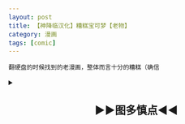 ```yaml
---
layout: post
title: 【神降临汉化】糟糕宝可梦【老物】
category: 漫画
tags: [comic]
---
```

```
翻硬盘的时候找到的老漫画，整体而言十分的糟糕（确信
```



<details>
  <summary><div class="text" style=" text-align:center;"><h1 style="font-size:150%">▶▶图多慎点◀◀</h1></div></summary>

  
<img src="https://raw.githubusercontent.com/Atelier-Icelf/ImageDept/master/Anime/pokemon/001.png"  alt="pm" />
<img src="https://raw.githubusercontent.com/Atelier-Icelf/ImageDept/master/Anime/pokemon/002.png"  alt="pm" />
<img src="https://raw.githubusercontent.com/Atelier-Icelf/ImageDept/master/Anime/pokemon/003.png"  alt="pm" />
<img src="https://raw.githubusercontent.com/Atelier-Icelf/ImageDept/master/Anime/pokemon/004.png"  alt="pm" />
<img src="https://raw.githubusercontent.com/Atelier-Icelf/ImageDept/master/Anime/pokemon/005.png"  alt="pm" />
<img src="https://raw.githubusercontent.com/Atelier-Icelf/ImageDept/master/Anime/pokemon/006.png"  alt="pm" />
<img src="https://raw.githubusercontent.com/Atelier-Icelf/ImageDept/master/Anime/pokemon/007.png"  alt="pm" />
<img src="https://raw.githubusercontent.com/Atelier-Icelf/ImageDept/master/Anime/pokemon/008.png"  alt="pm" />
<img src="https://raw.githubusercontent.com/Atelier-Icelf/ImageDept/master/Anime/pokemon/009.png"  alt="pm" />
<img src="https://raw.githubusercontent.com/Atelier-Icelf/ImageDept/master/Anime/pokemon/010.png"  alt="pm" />
<img src="https://raw.githubusercontent.com/Atelier-Icelf/ImageDept/master/Anime/pokemon/011.png"  alt="pm" />
<img src="https://raw.githubusercontent.com/Atelier-Icelf/ImageDept/master/Anime/pokemon/012.png"  alt="pm" />
<img src="https://raw.githubusercontent.com/Atelier-Icelf/ImageDept/master/Anime/pokemon/013.png"  alt="pm" />
<img src="https://raw.githubusercontent.com/Atelier-Icelf/ImageDept/master/Anime/pokemon/014.png"  alt="pm" />
<img src="https://raw.githubusercontent.com/Atelier-Icelf/ImageDept/master/Anime/pokemon/015.png"  alt="pm" />
<img src="https://raw.githubusercontent.com/Atelier-Icelf/ImageDept/master/Anime/pokemon/016.png"  alt="pm" />
<img src="https://raw.githubusercontent.com/Atelier-Icelf/ImageDept/master/Anime/pokemon/017.png"  alt="pm" />
<img src="https://raw.githubusercontent.com/Atelier-Icelf/ImageDept/master/Anime/pokemon/018.png"  alt="pm" />
<img src="https://raw.githubusercontent.com/Atelier-Icelf/ImageDept/master/Anime/pokemon/019.png"  alt="pm" />
<img src="https://raw.githubusercontent.com/Atelier-Icelf/ImageDept/master/Anime/pokemon/020.png"  alt="pm" />
<img src="https://raw.githubusercontent.com/Atelier-Icelf/ImageDept/master/Anime/pokemon/021.png"  alt="pm" />
<img src="https://raw.githubusercontent.com/Atelier-Icelf/ImageDept/master/Anime/pokemon/022.png"  alt="pm" />
<img src="https://raw.githubusercontent.com/Atelier-Icelf/ImageDept/master/Anime/pokemon/023.png"  alt="pm" />
<img src="https://raw.githubusercontent.com/Atelier-Icelf/ImageDept/master/Anime/pokemon/024.png"  alt="pm" />
<img src="https://raw.githubusercontent.com/Atelier-Icelf/ImageDept/master/Anime/pokemon/025.png"  alt="pm" />
<img src="https://raw.githubusercontent.com/Atelier-Icelf/ImageDept/master/Anime/pokemon/026.png"  alt="pm" />
<img src="https://raw.githubusercontent.com/Atelier-Icelf/ImageDept/master/Anime/pokemon/027.png"  alt="pm" />
<img src="https://raw.githubusercontent.com/Atelier-Icelf/ImageDept/master/Anime/pokemon/028.png"  alt="pm" />
<img src="https://raw.githubusercontent.com/Atelier-Icelf/ImageDept/master/Anime/pokemon/029.png"  alt="pm" />
<img src="https://raw.githubusercontent.com/Atelier-Icelf/ImageDept/master/Anime/pokemon/030.png"  alt="pm" />
<img src="https://raw.githubusercontent.com/Atelier-Icelf/ImageDept/master/Anime/pokemon/031.png"  alt="pm" />
<img src="https://raw.githubusercontent.com/Atelier-Icelf/ImageDept/master/Anime/pokemon/032.png"  alt="pm" />
<img src="https://raw.githubusercontent.com/Atelier-Icelf/ImageDept/master/Anime/pokemon/033.png"  alt="pm" />
<img src="https://raw.githubusercontent.com/Atelier-Icelf/ImageDept/master/Anime/pokemon/034.png"  alt="pm" />
<img src="https://raw.githubusercontent.com/Atelier-Icelf/ImageDept/master/Anime/pokemon/035.png"  alt="pm" />
<img src="https://raw.githubusercontent.com/Atelier-Icelf/ImageDept/master/Anime/pokemon/036.png"  alt="pm" />
<img src="https://raw.githubusercontent.com/Atelier-Icelf/ImageDept/master/Anime/pokemon/037.png"  alt="pm" />
<img src="https://raw.githubusercontent.com/Atelier-Icelf/ImageDept/master/Anime/pokemon/038.png"  alt="pm" />
<img src="https://raw.githubusercontent.com/Atelier-Icelf/ImageDept/master/Anime/pokemon/039.png"  alt="pm" />
<img src="https://raw.githubusercontent.com/Atelier-Icelf/ImageDept/master/Anime/pokemon/040.png"  alt="pm" />
<img src="https://raw.githubusercontent.com/Atelier-Icelf/ImageDept/master/Anime/pokemon/041.png"  alt="pm" />
<img src="https://raw.githubusercontent.com/Atelier-Icelf/ImageDept/master/Anime/pokemon/042.png"  alt="pm" />
<img src="https://raw.githubusercontent.com/Atelier-Icelf/ImageDept/master/Anime/pokemon/043.png"  alt="pm" />
<img src="https://raw.githubusercontent.com/Atelier-Icelf/ImageDept/master/Anime/pokemon/044.png"  alt="pm" />
<img src="https://raw.githubusercontent.com/Atelier-Icelf/ImageDept/master/Anime/pokemon/045.png"  alt="pm" />
<img src="https://raw.githubusercontent.com/Atelier-Icelf/ImageDept/master/Anime/pokemon/046.png"  alt="pm" />
<img src="https://raw.githubusercontent.com/Atelier-Icelf/ImageDept/master/Anime/pokemon/047.png"  alt="pm" />
<img src="https://raw.githubusercontent.com/Atelier-Icelf/ImageDept/master/Anime/pokemon/048.png"  alt="pm" />
<img src="https://raw.githubusercontent.com/Atelier-Icelf/ImageDept/master/Anime/pokemon/049.png"  alt="pm" />
<img src="https://raw.githubusercontent.com/Atelier-Icelf/ImageDept/master/Anime/pokemon/050.png"  alt="pm" />
<img src="https://raw.githubusercontent.com/Atelier-Icelf/ImageDept/master/Anime/pokemon/051.png"  alt="pm" />
<img src="https://raw.githubusercontent.com/Atelier-Icelf/ImageDept/master/Anime/pokemon/052.png"  alt="pm" />
<img src="https://raw.githubusercontent.com/Atelier-Icelf/ImageDept/master/Anime/pokemon/053.png"  alt="pm" />
<img src="https://raw.githubusercontent.com/Atelier-Icelf/ImageDept/master/Anime/pokemon/054.png"  alt="pm" />
<img src="https://raw.githubusercontent.com/Atelier-Icelf/ImageDept/master/Anime/pokemon/055.png"  alt="pm" />
<img src="https://raw.githubusercontent.com/Atelier-Icelf/ImageDept/master/Anime/pokemon/056.png"  alt="pm" />
<img src="https://raw.githubusercontent.com/Atelier-Icelf/ImageDept/master/Anime/pokemon/057.png"  alt="pm" />
<img src="https://raw.githubusercontent.com/Atelier-Icelf/ImageDept/master/Anime/pokemon/058.png"  alt="pm" />
<img src="https://raw.githubusercontent.com/Atelier-Icelf/ImageDept/master/Anime/pokemon/059.png"  alt="pm" />
<img src="https://raw.githubusercontent.com/Atelier-Icelf/ImageDept/master/Anime/pokemon/060.png"  alt="pm" />
<img src="https://raw.githubusercontent.com/Atelier-Icelf/ImageDept/master/Anime/pokemon/061.png"  alt="pm" />
<img src="https://raw.githubusercontent.com/Atelier-Icelf/ImageDept/master/Anime/pokemon/062.png"  alt="pm" />
<img src="https://raw.githubusercontent.com/Atelier-Icelf/ImageDept/master/Anime/pokemon/063.png"  alt="pm" />
<img src="https://raw.githubusercontent.com/Atelier-Icelf/ImageDept/master/Anime/pokemon/064.png"  alt="pm" />
<img src="https://raw.githubusercontent.com/Atelier-Icelf/ImageDept/master/Anime/pokemon/065.png"  alt="pm" />
<img src="https://raw.githubusercontent.com/Atelier-Icelf/ImageDept/master/Anime/pokemon/066.png"  alt="pm" />
<img src="https://raw.githubusercontent.com/Atelier-Icelf/ImageDept/master/Anime/pokemon/067.png"  alt="pm" />
<img src="https://raw.githubusercontent.com/Atelier-Icelf/ImageDept/master/Anime/pokemon/068.png"  alt="pm" />
<img src="https://raw.githubusercontent.com/Atelier-Icelf/ImageDept/master/Anime/pokemon/069.png"  alt="pm" />
<img src="https://raw.githubusercontent.com/Atelier-Icelf/ImageDept/master/Anime/pokemon/070.png"  alt="pm" />
<img src="https://raw.githubusercontent.com/Atelier-Icelf/ImageDept/master/Anime/pokemon/071.png"  alt="pm" />
<img src="https://raw.githubusercontent.com/Atelier-Icelf/ImageDept/master/Anime/pokemon/072.png"  alt="pm" />
<img src="https://raw.githubusercontent.com/Atelier-Icelf/ImageDept/master/Anime/pokemon/073.png"  alt="pm" />
<img src="https://raw.githubusercontent.com/Atelier-Icelf/ImageDept/master/Anime/pokemon/074.png"  alt="pm" />
<img src="https://raw.githubusercontent.com/Atelier-Icelf/ImageDept/master/Anime/pokemon/075.png"  alt="pm" />
<img src="https://raw.githubusercontent.com/Atelier-Icelf/ImageDept/master/Anime/pokemon/076.png"  alt="pm" />
<img src="https://raw.githubusercontent.com/Atelier-Icelf/ImageDept/master/Anime/pokemon/077.png"  alt="pm" />
<img src="https://raw.githubusercontent.com/Atelier-Icelf/ImageDept/master/Anime/pokemon/078.png"  alt="pm" />
<img src="https://raw.githubusercontent.com/Atelier-Icelf/ImageDept/master/Anime/pokemon/079.png"  alt="pm" />
<img src="https://raw.githubusercontent.com/Atelier-Icelf/ImageDept/master/Anime/pokemon/080.png"  alt="pm" />
<img src="https://raw.githubusercontent.com/Atelier-Icelf/ImageDept/master/Anime/pokemon/081.png"  alt="pm" />
<img src="https://raw.githubusercontent.com/Atelier-Icelf/ImageDept/master/Anime/pokemon/082.png"  alt="pm" />
<img src="https://raw.githubusercontent.com/Atelier-Icelf/ImageDept/master/Anime/pokemon/083.png"  alt="pm" />
<img src="https://raw.githubusercontent.com/Atelier-Icelf/ImageDept/master/Anime/pokemon/084.png"  alt="pm" />
<img src="https://raw.githubusercontent.com/Atelier-Icelf/ImageDept/master/Anime/pokemon/085.png"  alt="pm" />
<img src="https://raw.githubusercontent.com/Atelier-Icelf/ImageDept/master/Anime/pokemon/086.png"  alt="pm" />
<img src="https://raw.githubusercontent.com/Atelier-Icelf/ImageDept/master/Anime/pokemon/087.png"  alt="pm" />
<img src="https://raw.githubusercontent.com/Atelier-Icelf/ImageDept/master/Anime/pokemon/088.png"  alt="pm" />
<img src="https://raw.githubusercontent.com/Atelier-Icelf/ImageDept/master/Anime/pokemon/089.png"  alt="pm" />
<img src="https://raw.githubusercontent.com/Atelier-Icelf/ImageDept/master/Anime/pokemon/090.png"  alt="pm" />
<img src="https://raw.githubusercontent.com/Atelier-Icelf/ImageDept/master/Anime/pokemon/091.png"  alt="pm" />
<img src="https://raw.githubusercontent.com/Atelier-Icelf/ImageDept/master/Anime/pokemon/092.png"  alt="pm" />
<img src="https://raw.githubusercontent.com/Atelier-Icelf/ImageDept/master/Anime/pokemon/093.png"  alt="pm" />
<img src="https://raw.githubusercontent.com/Atelier-Icelf/ImageDept/master/Anime/pokemon/094.png"  alt="pm" />
<img src="https://raw.githubusercontent.com/Atelier-Icelf/ImageDept/master/Anime/pokemon/095.png"  alt="pm" />
<img src="https://raw.githubusercontent.com/Atelier-Icelf/ImageDept/master/Anime/pokemon/096.png"  alt="pm" />
<img src="https://raw.githubusercontent.com/Atelier-Icelf/ImageDept/master/Anime/pokemon/097.png"  alt="pm" />
<img src="https://raw.githubusercontent.com/Atelier-Icelf/ImageDept/master/Anime/pokemon/098.png"  alt="pm" />
<img src="https://raw.githubusercontent.com/Atelier-Icelf/ImageDept/master/Anime/pokemon/099.png"  alt="pm" />
<img src="https://raw.githubusercontent.com/Atelier-Icelf/ImageDept/master/Anime/pokemon/100.png"  alt="pm" />
<img src="https://raw.githubusercontent.com/Atelier-Icelf/ImageDept/master/Anime/pokemon/101.png"  alt="pm" />
<img src="https://raw.githubusercontent.com/Atelier-Icelf/ImageDept/master/Anime/pokemon/102.png"  alt="pm" />
<img src="https://raw.githubusercontent.com/Atelier-Icelf/ImageDept/master/Anime/pokemon/103.png"  alt="pm" />
<img src="https://raw.githubusercontent.com/Atelier-Icelf/ImageDept/master/Anime/pokemon/104.png"  alt="pm" />
<img src="https://raw.githubusercontent.com/Atelier-Icelf/ImageDept/master/Anime/pokemon/105.png"  alt="pm" />
<img src="https://raw.githubusercontent.com/Atelier-Icelf/ImageDept/master/Anime/pokemon/106.png"  alt="pm" />
<img src="https://raw.githubusercontent.com/Atelier-Icelf/ImageDept/master/Anime/pokemon/107.png"  alt="pm" />
<img src="https://raw.githubusercontent.com/Atelier-Icelf/ImageDept/master/Anime/pokemon/108.png"  alt="pm" />
<img src="https://raw.githubusercontent.com/Atelier-Icelf/ImageDept/master/Anime/pokemon/109.png"  alt="pm" />
<img src="https://raw.githubusercontent.com/Atelier-Icelf/ImageDept/master/Anime/pokemon/110.png"  alt="pm" />
<img src="https://raw.githubusercontent.com/Atelier-Icelf/ImageDept/master/Anime/pokemon/111.png"  alt="pm" />
<img src="https://raw.githubusercontent.com/Atelier-Icelf/ImageDept/master/Anime/pokemon/112.png"  alt="pm" />
<img src="https://raw.githubusercontent.com/Atelier-Icelf/ImageDept/master/Anime/pokemon/113.png"  alt="pm" />
<img src="https://raw.githubusercontent.com/Atelier-Icelf/ImageDept/master/Anime/pokemon/114.png"  alt="pm" />
<img src="https://raw.githubusercontent.com/Atelier-Icelf/ImageDept/master/Anime/pokemon/115.png"  alt="pm" />
<img src="https://raw.githubusercontent.com/Atelier-Icelf/ImageDept/master/Anime/pokemon/116.png"  alt="pm" />
<img src="https://raw.githubusercontent.com/Atelier-Icelf/ImageDept/master/Anime/pokemon/117.png"  alt="pm" />
<img src="https://raw.githubusercontent.com/Atelier-Icelf/ImageDept/master/Anime/pokemon/118.png"  alt="pm" />
<img src="https://raw.githubusercontent.com/Atelier-Icelf/ImageDept/master/Anime/pokemon/119.png"  alt="pm" />
<img src="https://raw.githubusercontent.com/Atelier-Icelf/ImageDept/master/Anime/pokemon/120.png"  alt="pm" />
<img src="https://raw.githubusercontent.com/Atelier-Icelf/ImageDept/master/Anime/pokemon/121.png"  alt="pm" />
<img src="https://raw.githubusercontent.com/Atelier-Icelf/ImageDept/master/Anime/pokemon/122.png"  alt="pm" />
<img src="https://raw.githubusercontent.com/Atelier-Icelf/ImageDept/master/Anime/pokemon/123.png"  alt="pm" />
<img src="https://raw.githubusercontent.com/Atelier-Icelf/ImageDept/master/Anime/pokemon/124.png"  alt="pm" />
<img src="https://raw.githubusercontent.com/Atelier-Icelf/ImageDept/master/Anime/pokemon/125.png"  alt="pm" />
<img src="https://raw.githubusercontent.com/Atelier-Icelf/ImageDept/master/Anime/pokemon/126.png"  alt="pm" />
<img src="https://raw.githubusercontent.com/Atelier-Icelf/ImageDept/master/Anime/pokemon/127.png"  alt="pm" />
<img src="https://raw.githubusercontent.com/Atelier-Icelf/ImageDept/master/Anime/pokemon/128.png"  alt="pm" />
<img src="https://raw.githubusercontent.com/Atelier-Icelf/ImageDept/master/Anime/pokemon/129.png"  alt="pm" />
<img src="https://raw.githubusercontent.com/Atelier-Icelf/ImageDept/master/Anime/pokemon/130.png"  alt="pm" />
<img src="https://raw.githubusercontent.com/Atelier-Icelf/ImageDept/master/Anime/pokemon/131.png"  alt="pm" />
<img src="https://raw.githubusercontent.com/Atelier-Icelf/ImageDept/master/Anime/pokemon/132.png"  alt="pm" />
<img src="https://raw.githubusercontent.com/Atelier-Icelf/ImageDept/master/Anime/pokemon/133.png"  alt="pm" />
<img src="https://raw.githubusercontent.com/Atelier-Icelf/ImageDept/master/Anime/pokemon/134.png"  alt="pm" />
<img src="https://raw.githubusercontent.com/Atelier-Icelf/ImageDept/master/Anime/pokemon/135.png"  alt="pm" />
<img src="https://raw.githubusercontent.com/Atelier-Icelf/ImageDept/master/Anime/pokemon/136.png"  alt="pm" />
<img src="https://raw.githubusercontent.com/Atelier-Icelf/ImageDept/master/Anime/pokemon/137.png"  alt="pm" />
<img src="https://raw.githubusercontent.com/Atelier-Icelf/ImageDept/master/Anime/pokemon/138.png"  alt="pm" />
<img src="https://raw.githubusercontent.com/Atelier-Icelf/ImageDept/master/Anime/pokemon/139.png"  alt="pm" />
<img src="https://raw.githubusercontent.com/Atelier-Icelf/ImageDept/master/Anime/pokemon/140.png"  alt="pm" />
<img src="https://raw.githubusercontent.com/Atelier-Icelf/ImageDept/master/Anime/pokemon/141.png"  alt="pm" />
<img src="https://raw.githubusercontent.com/Atelier-Icelf/ImageDept/master/Anime/pokemon/142.png"  alt="pm" />
<img src="https://raw.githubusercontent.com/Atelier-Icelf/ImageDept/master/Anime/pokemon/143.png"  alt="pm" />
<img src="https://raw.githubusercontent.com/Atelier-Icelf/ImageDept/master/Anime/pokemon/144.png"  alt="pm" />
<img src="https://raw.githubusercontent.com/Atelier-Icelf/ImageDept/master/Anime/pokemon/145.png"  alt="pm" />
<img src="https://raw.githubusercontent.com/Atelier-Icelf/ImageDept/master/Anime/pokemon/146.png"  alt="pm" />
<img src="https://raw.githubusercontent.com/Atelier-Icelf/ImageDept/master/Anime/pokemon/147.png"  alt="pm" />
<img src="https://raw.githubusercontent.com/Atelier-Icelf/ImageDept/master/Anime/pokemon/148.png"  alt="pm" />
<img src="https://raw.githubusercontent.com/Atelier-Icelf/ImageDept/master/Anime/pokemon/149.png"  alt="pm" />
<img src="https://raw.githubusercontent.com/Atelier-Icelf/ImageDept/master/Anime/pokemon/150.png"  alt="pm" />
<img src="https://raw.githubusercontent.com/Atelier-Icelf/ImageDept/master/Anime/pokemon/151.png"  alt="pm" />
<img src="https://raw.githubusercontent.com/Atelier-Icelf/ImageDept/master/Anime/pokemon/152.png"  alt="pm" />
<img src="https://raw.githubusercontent.com/Atelier-Icelf/ImageDept/master/Anime/pokemon/153.png"  alt="pm" />
<img src="https://raw.githubusercontent.com/Atelier-Icelf/ImageDept/master/Anime/pokemon/154.png"  alt="pm" />
<img src="https://raw.githubusercontent.com/Atelier-Icelf/ImageDept/master/Anime/pokemon/155.png"  alt="pm" />
<img src="https://raw.githubusercontent.com/Atelier-Icelf/ImageDept/master/Anime/pokemon/156.png"  alt="pm" />
<img src="https://raw.githubusercontent.com/Atelier-Icelf/ImageDept/master/Anime/pokemon/157.png"  alt="pm" />
<img src="https://raw.githubusercontent.com/Atelier-Icelf/ImageDept/master/Anime/pokemon/158.png"  alt="pm" />
<img src="https://raw.githubusercontent.com/Atelier-Icelf/ImageDept/master/Anime/pokemon/159.png"  alt="pm" />
<img src="https://raw.githubusercontent.com/Atelier-Icelf/ImageDept/master/Anime/pokemon/160.png"  alt="pm" />
<img src="https://raw.githubusercontent.com/Atelier-Icelf/ImageDept/master/Anime/pokemon/161.png"  alt="pm" />
<img src="https://raw.githubusercontent.com/Atelier-Icelf/ImageDept/master/Anime/pokemon/162.png"  alt="pm" />
<img src="https://raw.githubusercontent.com/Atelier-Icelf/ImageDept/master/Anime/pokemon/163.png"  alt="pm" />
<img src="https://raw.githubusercontent.com/Atelier-Icelf/ImageDept/master/Anime/pokemon/164.png"  alt="pm" />
<img src="https://raw.githubusercontent.com/Atelier-Icelf/ImageDept/master/Anime/pokemon/165.png"  alt="pm" />
<img src="https://raw.githubusercontent.com/Atelier-Icelf/ImageDept/master/Anime/pokemon/166.png"  alt="pm" />
<img src="https://raw.githubusercontent.com/Atelier-Icelf/ImageDept/master/Anime/pokemon/167.png"  alt="pm" />
<img src="https://raw.githubusercontent.com/Atelier-Icelf/ImageDept/master/Anime/pokemon/168.png"  alt="pm" />
<img src="https://raw.githubusercontent.com/Atelier-Icelf/ImageDept/master/Anime/pokemon/169.png"  alt="pm" />
<img src="https://raw.githubusercontent.com/Atelier-Icelf/ImageDept/master/Anime/pokemon/170.png"  alt="pm" />
<img src="https://raw.githubusercontent.com/Atelier-Icelf/ImageDept/master/Anime/pokemon/171.png"  alt="pm" />
<img src="https://raw.githubusercontent.com/Atelier-Icelf/ImageDept/master/Anime/pokemon/172.png"  alt="pm" />
<img src="https://raw.githubusercontent.com/Atelier-Icelf/ImageDept/master/Anime/pokemon/173.png"  alt="pm" />
<img src="https://raw.githubusercontent.com/Atelier-Icelf/ImageDept/master/Anime/pokemon/174.png"  alt="pm" />
<img src="https://raw.githubusercontent.com/Atelier-Icelf/ImageDept/master/Anime/pokemon/175.png"  alt="pm" />
<img src="https://raw.githubusercontent.com/Atelier-Icelf/ImageDept/master/Anime/pokemon/176.png"  alt="pm" />
<img src="https://raw.githubusercontent.com/Atelier-Icelf/ImageDept/master/Anime/pokemon/177.png"  alt="pm" />
<img src="https://raw.githubusercontent.com/Atelier-Icelf/ImageDept/master/Anime/pokemon/178.png"  alt="pm" />
<img src="https://raw.githubusercontent.com/Atelier-Icelf/ImageDept/master/Anime/pokemon/179.png"  alt="pm" />
<img src="https://raw.githubusercontent.com/Atelier-Icelf/ImageDept/master/Anime/pokemon/180.png"  alt="pm" />
<img src="https://raw.githubusercontent.com/Atelier-Icelf/ImageDept/master/Anime/pokemon/181.png"  alt="pm" />
<img src="https://raw.githubusercontent.com/Atelier-Icelf/ImageDept/master/Anime/pokemon/182.png"  alt="pm" />
<img src="https://raw.githubusercontent.com/Atelier-Icelf/ImageDept/master/Anime/pokemon/183.png"  alt="pm" />
<img src="https://raw.githubusercontent.com/Atelier-Icelf/ImageDept/master/Anime/pokemon/184.png"  alt="pm" />
<img src="https://raw.githubusercontent.com/Atelier-Icelf/ImageDept/master/Anime/pokemon/185.png"  alt="pm" />
<img src="https://raw.githubusercontent.com/Atelier-Icelf/ImageDept/master/Anime/pokemon/186.png"  alt="pm" />
<img src="https://raw.githubusercontent.com/Atelier-Icelf/ImageDept/master/Anime/pokemon/187.png"  alt="pm" />
<img src="https://raw.githubusercontent.com/Atelier-Icelf/ImageDept/master/Anime/pokemon/188.png"  alt="pm" />
<img src="https://raw.githubusercontent.com/Atelier-Icelf/ImageDept/master/Anime/pokemon/189.png"  alt="pm" />
<img src="https://raw.githubusercontent.com/Atelier-Icelf/ImageDept/master/Anime/pokemon/190.png"  alt="pm" />
<img src="https://raw.githubusercontent.com/Atelier-Icelf/ImageDept/master/Anime/pokemon/191.png"  alt="pm" />
<img src="https://raw.githubusercontent.com/Atelier-Icelf/ImageDept/master/Anime/pokemon/192.png"  alt="pm" />
<img src="https://raw.githubusercontent.com/Atelier-Icelf/ImageDept/master/Anime/pokemon/193.png"  alt="pm" />
<img src="https://raw.githubusercontent.com/Atelier-Icelf/ImageDept/master/Anime/pokemon/194.png"  alt="pm" />
<img src="https://raw.githubusercontent.com/Atelier-Icelf/ImageDept/master/Anime/pokemon/195.png"  alt="pm" />
<img src="https://raw.githubusercontent.com/Atelier-Icelf/ImageDept/master/Anime/pokemon/196.png"  alt="pm" />
<img src="https://raw.githubusercontent.com/Atelier-Icelf/ImageDept/master/Anime/pokemon/197.png"  alt="pm" />
<img src="https://raw.githubusercontent.com/Atelier-Icelf/ImageDept/master/Anime/pokemon/198.png"  alt="pm" />
<img src="https://raw.githubusercontent.com/Atelier-Icelf/ImageDept/master/Anime/pokemon/199.png"  alt="pm" />
<img src="https://raw.githubusercontent.com/Atelier-Icelf/ImageDept/master/Anime/pokemon/200.png"  alt="pm" />
<img src="https://raw.githubusercontent.com/Atelier-Icelf/ImageDept/master/Anime/pokemon/201.png"  alt="pm" />
<img src="https://raw.githubusercontent.com/Atelier-Icelf/ImageDept/master/Anime/pokemon/202.png"  alt="pm" />
<img src="https://raw.githubusercontent.com/Atelier-Icelf/ImageDept/master/Anime/pokemon/203.png"  alt="pm" />
<img src="https://raw.githubusercontent.com/Atelier-Icelf/ImageDept/master/Anime/pokemon/204.png"  alt="pm" />
<img src="https://raw.githubusercontent.com/Atelier-Icelf/ImageDept/master/Anime/pokemon/205.png"  alt="pm" />
<img src="https://raw.githubusercontent.com/Atelier-Icelf/ImageDept/master/Anime/pokemon/206.png"  alt="pm" />
<img src="https://raw.githubusercontent.com/Atelier-Icelf/ImageDept/master/Anime/pokemon/207.png"  alt="pm" />
<img src="https://raw.githubusercontent.com/Atelier-Icelf/ImageDept/master/Anime/pokemon/208.png"  alt="pm" />
<img src="https://raw.githubusercontent.com/Atelier-Icelf/ImageDept/master/Anime/pokemon/209.png"  alt="pm" />
<img src="https://raw.githubusercontent.com/Atelier-Icelf/ImageDept/master/Anime/pokemon/210.png"  alt="pm" />
<img src="https://raw.githubusercontent.com/Atelier-Icelf/ImageDept/master/Anime/pokemon/211.png"  alt="pm" />
<img src="https://raw.githubusercontent.com/Atelier-Icelf/ImageDept/master/Anime/pokemon/212.png"  alt="pm" />
<img src="https://raw.githubusercontent.com/Atelier-Icelf/ImageDept/master/Anime/pokemon/213.png"  alt="pm" />
<img src="https://raw.githubusercontent.com/Atelier-Icelf/ImageDept/master/Anime/pokemon/214.png"  alt="pm" />
<img src="https://raw.githubusercontent.com/Atelier-Icelf/ImageDept/master/Anime/pokemon/215.png"  alt="pm" />
<img src="https://raw.githubusercontent.com/Atelier-Icelf/ImageDept/master/Anime/pokemon/216.png"  alt="pm" />
<img src="https://raw.githubusercontent.com/Atelier-Icelf/ImageDept/master/Anime/pokemon/217.png"  alt="pm" />
<img src="https://raw.githubusercontent.com/Atelier-Icelf/ImageDept/master/Anime/pokemon/218.png"  alt="pm" />
<img src="https://raw.githubusercontent.com/Atelier-Icelf/ImageDept/master/Anime/pokemon/219.png"  alt="pm" />
<img src="https://raw.githubusercontent.com/Atelier-Icelf/ImageDept/master/Anime/pokemon/220.png"  alt="pm" />
<img src="https://raw.githubusercontent.com/Atelier-Icelf/ImageDept/master/Anime/pokemon/221.png"  alt="pm" />
<img src="https://raw.githubusercontent.com/Atelier-Icelf/ImageDept/master/Anime/pokemon/222.png"  alt="pm" />
<img src="https://raw.githubusercontent.com/Atelier-Icelf/ImageDept/master/Anime/pokemon/223.png"  alt="pm" />
<img src="https://raw.githubusercontent.com/Atelier-Icelf/ImageDept/master/Anime/pokemon/224.png"  alt="pm" />
<img src="https://raw.githubusercontent.com/Atelier-Icelf/ImageDept/master/Anime/pokemon/225.png"  alt="pm" />
<img src="https://raw.githubusercontent.com/Atelier-Icelf/ImageDept/master/Anime/pokemon/226.png"  alt="pm" />
<img src="https://raw.githubusercontent.com/Atelier-Icelf/ImageDept/master/Anime/pokemon/227.png"  alt="pm" />
<img src="https://raw.githubusercontent.com/Atelier-Icelf/ImageDept/master/Anime/pokemon/228.png"  alt="pm" />
<img src="https://raw.githubusercontent.com/Atelier-Icelf/ImageDept/master/Anime/pokemon/229.png"  alt="pm" />
<img src="https://raw.githubusercontent.com/Atelier-Icelf/ImageDept/master/Anime/pokemon/230.png"  alt="pm" />
<img src="https://raw.githubusercontent.com/Atelier-Icelf/ImageDept/master/Anime/pokemon/231.png"  alt="pm" />
<img src="https://raw.githubusercontent.com/Atelier-Icelf/ImageDept/master/Anime/pokemon/232.png"  alt="pm" />
<img src="https://raw.githubusercontent.com/Atelier-Icelf/ImageDept/master/Anime/pokemon/233.png"  alt="pm" />
<img src="https://raw.githubusercontent.com/Atelier-Icelf/ImageDept/master/Anime/pokemon/234.png"  alt="pm" />
<img src="https://raw.githubusercontent.com/Atelier-Icelf/ImageDept/master/Anime/pokemon/235.png"  alt="pm" />
<img src="https://raw.githubusercontent.com/Atelier-Icelf/ImageDept/master/Anime/pokemon/236.png"  alt="pm" />
<img src="https://raw.githubusercontent.com/Atelier-Icelf/ImageDept/master/Anime/pokemon/237.png"  alt="pm" />
<img src="https://raw.githubusercontent.com/Atelier-Icelf/ImageDept/master/Anime/pokemon/238.png"  alt="pm" />
<img src="https://raw.githubusercontent.com/Atelier-Icelf/ImageDept/master/Anime/pokemon/239.png"  alt="pm" />
<img src="https://raw.githubusercontent.com/Atelier-Icelf/ImageDept/master/Anime/pokemon/240.png"  alt="pm" />
<img src="https://raw.githubusercontent.com/Atelier-Icelf/ImageDept/master/Anime/pokemon/241.png"  alt="pm" />
<img src="https://raw.githubusercontent.com/Atelier-Icelf/ImageDept/master/Anime/pokemon/242.png"  alt="pm" />
<img src="https://raw.githubusercontent.com/Atelier-Icelf/ImageDept/master/Anime/pokemon/243.png"  alt="pm" />
<img src="https://raw.githubusercontent.com/Atelier-Icelf/ImageDept/master/Anime/pokemon/244.png"  alt="pm" />
<img src="https://raw.githubusercontent.com/Atelier-Icelf/ImageDept/master/Anime/pokemon/245.png"  alt="pm" />
<img src="https://raw.githubusercontent.com/Atelier-Icelf/ImageDept/master/Anime/pokemon/246.png"  alt="pm" />
<img src="https://raw.githubusercontent.com/Atelier-Icelf/ImageDept/master/Anime/pokemon/247.png"  alt="pm" />
<img src="https://raw.githubusercontent.com/Atelier-Icelf/ImageDept/master/Anime/pokemon/248.png"  alt="pm" />
<img src="https://raw.githubusercontent.com/Atelier-Icelf/ImageDept/master/Anime/pokemon/249.png"  alt="pm" />
<img src="https://raw.githubusercontent.com/Atelier-Icelf/ImageDept/master/Anime/pokemon/250.png"  alt="pm" />
<img src="https://raw.githubusercontent.com/Atelier-Icelf/ImageDept/master/Anime/pokemon/251.png"  alt="pm" />
<img src="https://raw.githubusercontent.com/Atelier-Icelf/ImageDept/master/Anime/pokemon/252.png"  alt="pm" />
<img src="https://raw.githubusercontent.com/Atelier-Icelf/ImageDept/master/Anime/pokemon/253.png"  alt="pm" />
<img src="https://raw.githubusercontent.com/Atelier-Icelf/ImageDept/master/Anime/pokemon/254.png"  alt="pm" />
<img src="https://raw.githubusercontent.com/Atelier-Icelf/ImageDept/master/Anime/pokemon/255.png"  alt="pm" />
<img src="https://raw.githubusercontent.com/Atelier-Icelf/ImageDept/master/Anime/pokemon/256.png"  alt="pm" />
<img src="https://raw.githubusercontent.com/Atelier-Icelf/ImageDept/master/Anime/pokemon/257.png"  alt="pm" />
<img src="https://raw.githubusercontent.com/Atelier-Icelf/ImageDept/master/Anime/pokemon/258.png"  alt="pm" />
<img src="https://raw.githubusercontent.com/Atelier-Icelf/ImageDept/master/Anime/pokemon/259.png"  alt="pm" />
<img src="https://raw.githubusercontent.com/Atelier-Icelf/ImageDept/master/Anime/pokemon/260.png"  alt="pm" />
<img src="https://raw.githubusercontent.com/Atelier-Icelf/ImageDept/master/Anime/pokemon/261.png"  alt="pm" />
<img src="https://raw.githubusercontent.com/Atelier-Icelf/ImageDept/master/Anime/pokemon/262.png"  alt="pm" />
<img src="https://raw.githubusercontent.com/Atelier-Icelf/ImageDept/master/Anime/pokemon/263.png"  alt="pm" />
<img src="https://raw.githubusercontent.com/Atelier-Icelf/ImageDept/master/Anime/pokemon/264.png"  alt="pm" />
<img src="https://raw.githubusercontent.com/Atelier-Icelf/ImageDept/master/Anime/pokemon/265.png"  alt="pm" />
<img src="https://raw.githubusercontent.com/Atelier-Icelf/ImageDept/master/Anime/pokemon/266.png"  alt="pm" />
<img src="https://raw.githubusercontent.com/Atelier-Icelf/ImageDept/master/Anime/pokemon/267.png"  alt="pm" />
<img src="https://raw.githubusercontent.com/Atelier-Icelf/ImageDept/master/Anime/pokemon/268.png"  alt="pm" />
<img src="https://raw.githubusercontent.com/Atelier-Icelf/ImageDept/master/Anime/pokemon/269.png"  alt="pm" />
<img src="https://raw.githubusercontent.com/Atelier-Icelf/ImageDept/master/Anime/pokemon/270.png"  alt="pm" />
<img src="https://raw.githubusercontent.com/Atelier-Icelf/ImageDept/master/Anime/pokemon/271.png"  alt="pm" />
<img src="https://raw.githubusercontent.com/Atelier-Icelf/ImageDept/master/Anime/pokemon/272.png"  alt="pm" />
<img src="https://raw.githubusercontent.com/Atelier-Icelf/ImageDept/master/Anime/pokemon/273.png"  alt="pm" />
<img src="https://raw.githubusercontent.com/Atelier-Icelf/ImageDept/master/Anime/pokemon/274.png"  alt="pm" />
<img src="https://raw.githubusercontent.com/Atelier-Icelf/ImageDept/master/Anime/pokemon/275.png"  alt="pm" />
<img src="https://raw.githubusercontent.com/Atelier-Icelf/ImageDept/master/Anime/pokemon/276.png"  alt="pm" />
<img src="https://raw.githubusercontent.com/Atelier-Icelf/ImageDept/master/Anime/pokemon/277.png"  alt="pm" />
<img src="https://raw.githubusercontent.com/Atelier-Icelf/ImageDept/master/Anime/pokemon/278.png"  alt="pm" />
<img src="https://raw.githubusercontent.com/Atelier-Icelf/ImageDept/master/Anime/pokemon/279.png"  alt="pm" />
<img src="https://raw.githubusercontent.com/Atelier-Icelf/ImageDept/master/Anime/pokemon/280.png"  alt="pm" />
<img src="https://raw.githubusercontent.com/Atelier-Icelf/ImageDept/master/Anime/pokemon/281.png"  alt="pm" />
<img src="https://raw.githubusercontent.com/Atelier-Icelf/ImageDept/master/Anime/pokemon/282.png"  alt="pm" />
<img src="https://raw.githubusercontent.com/Atelier-Icelf/ImageDept/master/Anime/pokemon/283.png"  alt="pm" />
<img src="https://raw.githubusercontent.com/Atelier-Icelf/ImageDept/master/Anime/pokemon/284.png"  alt="pm" />
<img src="https://raw.githubusercontent.com/Atelier-Icelf/ImageDept/master/Anime/pokemon/285.png"  alt="pm" />
<img src="https://raw.githubusercontent.com/Atelier-Icelf/ImageDept/master/Anime/pokemon/286.png"  alt="pm" />
<img src="https://raw.githubusercontent.com/Atelier-Icelf/ImageDept/master/Anime/pokemon/287.png"  alt="pm" />
<img src="https://raw.githubusercontent.com/Atelier-Icelf/ImageDept/master/Anime/pokemon/288.png"  alt="pm" />
<img src="https://raw.githubusercontent.com/Atelier-Icelf/ImageDept/master/Anime/pokemon/289.png"  alt="pm" />
<img src="https://raw.githubusercontent.com/Atelier-Icelf/ImageDept/master/Anime/pokemon/290.png"  alt="pm" />
<img src="https://raw.githubusercontent.com/Atelier-Icelf/ImageDept/master/Anime/pokemon/291.png"  alt="pm" />
<img src="https://raw.githubusercontent.com/Atelier-Icelf/ImageDept/master/Anime/pokemon/292.png"  alt="pm" />
<img src="https://raw.githubusercontent.com/Atelier-Icelf/ImageDept/master/Anime/pokemon/293.png"  alt="pm" />
<img src="https://raw.githubusercontent.com/Atelier-Icelf/ImageDept/master/Anime/pokemon/294.png"  alt="pm" />
<img src="https://raw.githubusercontent.com/Atelier-Icelf/ImageDept/master/Anime/pokemon/295.png"  alt="pm" />
<img src="https://raw.githubusercontent.com/Atelier-Icelf/ImageDept/master/Anime/pokemon/296.png"  alt="pm" />
<img src="https://raw.githubusercontent.com/Atelier-Icelf/ImageDept/master/Anime/pokemon/297.png"  alt="pm" />
<img src="https://raw.githubusercontent.com/Atelier-Icelf/ImageDept/master/Anime/pokemon/298.png"  alt="pm" />
<img src="https://raw.githubusercontent.com/Atelier-Icelf/ImageDept/master/Anime/pokemon/299.png"  alt="pm" />
<img src="https://raw.githubusercontent.com/Atelier-Icelf/ImageDept/master/Anime/pokemon/300.png"  alt="pm" />
<img src="https://raw.githubusercontent.com/Atelier-Icelf/ImageDept/master/Anime/pokemon/301.png"  alt="pm" />
<img src="https://raw.githubusercontent.com/Atelier-Icelf/ImageDept/master/Anime/pokemon/302.png"  alt="pm" />
<img src="https://raw.githubusercontent.com/Atelier-Icelf/ImageDept/master/Anime/pokemon/303.png"  alt="pm" />
<img src="https://raw.githubusercontent.com/Atelier-Icelf/ImageDept/master/Anime/pokemon/304.png"  alt="pm" />
<img src="https://raw.githubusercontent.com/Atelier-Icelf/ImageDept/master/Anime/pokemon/305.png"  alt="pm" />
<img src="https://raw.githubusercontent.com/Atelier-Icelf/ImageDept/master/Anime/pokemon/306.png"  alt="pm" />
<img src="https://raw.githubusercontent.com/Atelier-Icelf/ImageDept/master/Anime/pokemon/307.png"  alt="pm" />
<img src="https://raw.githubusercontent.com/Atelier-Icelf/ImageDept/master/Anime/pokemon/308.png"  alt="pm" />
<img src="https://raw.githubusercontent.com/Atelier-Icelf/ImageDept/master/Anime/pokemon/309.png"  alt="pm" />
<img src="https://raw.githubusercontent.com/Atelier-Icelf/ImageDept/master/Anime/pokemon/310.png"  alt="pm" />
<img src="https://raw.githubusercontent.com/Atelier-Icelf/ImageDept/master/Anime/pokemon/311.png"  alt="pm" />
<img src="https://raw.githubusercontent.com/Atelier-Icelf/ImageDept/master/Anime/pokemon/312.png"  alt="pm" />
<img src="https://raw.githubusercontent.com/Atelier-Icelf/ImageDept/master/Anime/pokemon/313.png"  alt="pm" />
<img src="https://raw.githubusercontent.com/Atelier-Icelf/ImageDept/master/Anime/pokemon/314.png"  alt="pm" />
<img src="https://raw.githubusercontent.com/Atelier-Icelf/ImageDept/master/Anime/pokemon/315.png"  alt="pm" />
<img src="https://raw.githubusercontent.com/Atelier-Icelf/ImageDept/master/Anime/pokemon/316.png"  alt="pm" />
<img src="https://raw.githubusercontent.com/Atelier-Icelf/ImageDept/master/Anime/pokemon/317.png"  alt="pm" />
<img src="https://raw.githubusercontent.com/Atelier-Icelf/ImageDept/master/Anime/pokemon/318.png"  alt="pm" />
<img src="https://raw.githubusercontent.com/Atelier-Icelf/ImageDept/master/Anime/pokemon/319.png"  alt="pm" />
<img src="https://raw.githubusercontent.com/Atelier-Icelf/ImageDept/master/Anime/pokemon/320.png"  alt="pm" />
<img src="https://raw.githubusercontent.com/Atelier-Icelf/ImageDept/master/Anime/pokemon/321.png"  alt="pm" />
<img src="https://raw.githubusercontent.com/Atelier-Icelf/ImageDept/master/Anime/pokemon/322.png"  alt="pm" />
<img src="https://raw.githubusercontent.com/Atelier-Icelf/ImageDept/master/Anime/pokemon/323.png"  alt="pm" />
 
</details>


